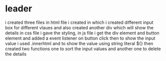 # leader
i created three files in html file i created in which i created different input box for different vlaues and also created another div which will show the details in css file i gave the styling, in js file i get the div element and button element and added a event listener on button  click then to show the input value i used .innerhtml and to show the value using string literal ${} then created two functions one to sort the input values and another one to delete the details
